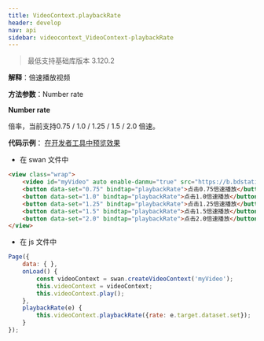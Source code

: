 ```yaml
---
title: VideoContext.playbackRate
header: develop
nav: api
sidebar: videocontext_VideoContext-playbackRate
---
```

 

> 最低支持基础库版本 3.120.2

**解释**：倍速播放视频

**方法参数**：Number rate

**Number rate**

倍率，当前支持0.75 / 1.0 / 1.25 / 1.5 / 2.0 倍速。

**代码示例**：
<a href="swanide://fragment/5ec380fef54d731e089515001d8c77281574008073736" title="在开发者工具中预览效果" target="_self">在开发者工具中预览效果</a>

* 在 swan 文件中

```html
<view class="wrap">
    <video id="myVideo" auto enable-danmu="true" src="https://b.bdstatic.com/swan-temp/940fe716b0eaad38f47b209d61657490.mp4"></video>
    <button data-set="0.75" bindtap="playbackRate">点击0.75倍速播放</button>
    <button data-set="1.0" bindtap="playbackRate">点击1.0倍速播放</button>
    <button data-set="1.25" bindtap="playbackRate">点击1.25倍速播放</button>
    <button data-set="1.5" bindtap="playbackRate">点击1.5倍速播放</button>
    <button data-set="2.0" bindtap="playbackRate">点击2.0倍速播放</button>
</view>
```

* 在 js 文件中

```js
Page({
    data: { },
    onLoad() {
        const videoContext = swan.createVideoContext('myVideo');
        this.videoContext = videoContext;
        this.videoContext.play();
    },
    playbackRate(e) {
        this.videoContext.playbackRate({rate: e.target.dataset.set});
    }
});
```